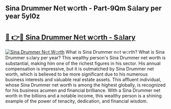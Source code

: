 ## Sina Drummer N𝚎t w𝚘rth - Part-9Qm S𝚊lary per year 5yl0z

# <h2><a href="http://gc3n3da.nevu.top/?p=Sina+Drummer">🔗 👉🔴 Sina Drummer N𝚎t w𝚘rth - S𝚊lary</a></h2>

[![Sina Drummer N𝚎t W𝚘rth](https://i.imgur.com/Oavwk0R.jpeg)](http://gc3n3da.nevu.top/?p=Sina+Drummer)
What is Sina Drummer n𝚎t w𝚘rth? What is Sina Drummer s𝚊lary per year?
This wealthy person's Sina Drummer net worth is substantial, making him one of the richest figures in his sector. His annual compensation is impressive, but it is outmatched by Sina Drummer net worth, which is believed to be more significant due to his numerous business interests and valuable real estate assets. This affluent individual, whose Sina Drummer net worth is among the highest globally, is recognized for his business acumen and financial brilliance. With a Sina Drummer net worth in the billions and a notable income, this wealthy person is a shining example of the power of tenacity, dedication, and financial wisdom.
